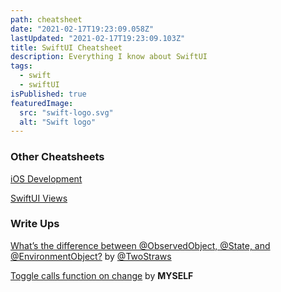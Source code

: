 ```yaml
---
path: cheatsheet
date: "2021-02-17T19:23:09.058Z"
lastUpdated: "2021-02-17T19:23:09.103Z"
title: SwiftUI Cheatsheet
description: Everything I know about SwiftUI
tags:
  - swift
  - swiftUI
isPublished: true
featuredImage:
  src: "swift-logo.svg"
  alt: "Swift logo"
---
```


### Other Cheatsheets

[iOS Development](https://marcusmth.com/ios-development-favorites/)

[SwiftUI Views](https://marcusmth.com/swiftui-views/)

### Write Ups

[What’s the difference between @ObservedObject, @State, and @EnvironmentObject?](https://www.hackingwithswift.com/quick-start/swiftui/whats-the-difference-between-observedobject-state-and-environmentobject) by [@TwoStraws](https://twitter.com/twostraws?s=20)

[Toggle calls function on change](https://marcusmth.com/swiftui-toggle-call-function-on-change/) by **MYSELF**
